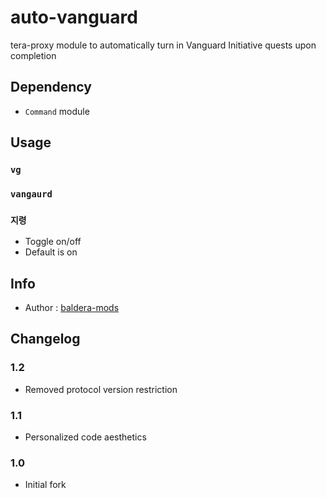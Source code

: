 # auto-vanguard
tera-proxy module to automatically turn in Vanguard Initiative quests upon completion

## Dependency
- `Command` module

## Usage
### `vg`
### `vangaurd`
### `지령`
- Toggle on/off
- Default is on

## Info
- Author : [baldera-mods](https://github.com/baldera-mods)

## Changelog 
### 1.2
- Removed protocol version restriction
### 1.1
- Personalized code aesthetics
### 1.0
- Initial fork
